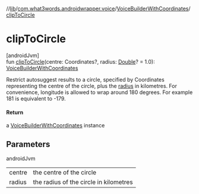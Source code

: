 //[lib](../../../index.md)/[com.what3words.androidwrapper.voice](../index.md)/[VoiceBuilderWithCoordinates](index.md)/[clipToCircle](clip-to-circle.md)

# clipToCircle

[androidJvm]\
fun [clipToCircle](clip-to-circle.md)(centre: Coordinates?, radius: [Double](https://kotlinlang.org/api/latest/jvm/stdlib/kotlin/-double/index.html)? = 1.0): [VoiceBuilderWithCoordinates](index.md)

Restrict autosuggest results to a circle, specified by Coordinates representing the centre of the circle, plus the [radius](clip-to-circle.md) in kilometres. For convenience, longitude is allowed to wrap around 180 degrees. For example 181 is equivalent to -179.

#### Return

a [VoiceBuilderWithCoordinates](index.md) instance

## Parameters

androidJvm

| | |
|---|---|
| centre | the centre of the circle |
| radius | the radius of the circle in kilometres |
